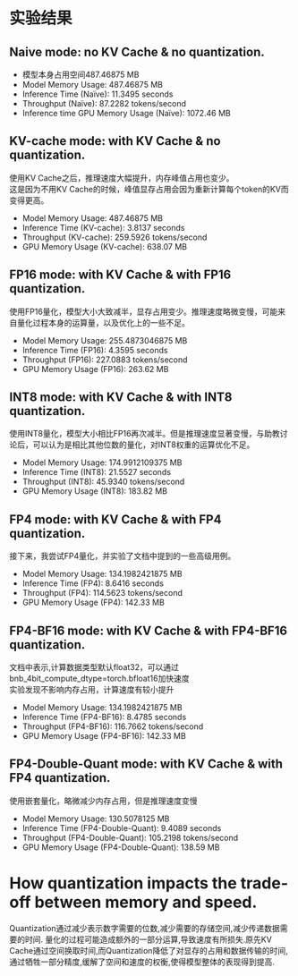 # 实验结果
## Naive mode: no KV Cache & no quantization.
- 模型本身占用空间487.46875 MB
- Model Memory Usage: 487.46875 MB
- Inference Time (Naïve): 11.3495 seconds
- Throughput (Naïve): 87.2282 tokens/second
- Inference time GPU Memory Usage (Naïve): 1072.46 MB

## KV-cache mode: with KV Cache & no quantization.
使用KV Cache之后，推理速度大幅提升，内存峰值占用也变少。\
这是因为不用KV Cache的时候，峰值显存占用会因为重新计算每个token的KV而变得更高。

- Model Memory Usage: 487.46875 MB
- Inference Time (KV-cache): 3.8137 seconds
- Throughput (KV-cache): 259.5926 tokens/second
- GPU Memory Usage (KV-cache): 638.07 MB

## FP16 mode: with KV Cache & with FP16 quantization.
使用FP16量化，模型大小大致减半，显存占用变少。推理速度略微变慢，可能来自量化过程本身的运算量，以及优化上的一些不足。

- Model Memory Usage: 255.4873046875 MB
- Inference Time (FP16): 4.3595 seconds
- Throughput (FP16): 227.0883 tokens/second
- GPU Memory Usage (FP16): 263.62 MB

## INT8 mode: with KV Cache & with INT8 quantization.
使用INT8量化，模型大小相比FP16再次减半。但是推理速度显著变慢，与助教讨论后，可以认为是相比其他位数的量化，对INT8权重的运算优化不足。

- Model Memory Usage: 174.9912109375 MB
- Inference Time (INT8): 21.5527 seconds
- Throughput (INT8): 45.9340 tokens/second
- GPU Memory Usage (INT8): 183.82 MB

## FP4 mode: with KV Cache & with FP4 quantization.
接下来，我尝试FP4量化，并实验了文档中提到的一些高级用例。

- Model Memory Usage: 134.1982421875 MB
- Inference Time (FP4): 8.6416 seconds
- Throughput (FP4): 114.5623 tokens/second
- GPU Memory Usage (FP4): 142.33 MB

## FP4-BF16 mode: with KV Cache & with FP4-BF16 quantization.
文档中表示,计算数据类型默认float32，可以通过bnb_4bit_compute_dtype=torch.bfloat16加快速度 \
实验发现不影响内存占用，计算速度有较小提升

- Model Memory Usage: 134.1982421875 MB
- Inference Time (FP4-BF16): 8.4785 seconds
- Throughput (FP4-BF16): 116.7662 tokens/second
- GPU Memory Usage (FP4-BF16): 142.33 MB

## FP4-Double-Quant mode: with KV Cache & with FP4 quantization.
使用嵌套量化，略微减少内存占用，但是推理速度变慢

- Model Memory Usage: 130.5078125 MB
- Inference Time (FP4-Double-Quant): 9.4089 seconds
- Throughput (FP4-Double-Quant): 105.2198 tokens/second
- GPU Memory Usage (FP4-Double-Quant): 138.59 MB

# How quantization impacts the trade-off between memory and speed. 

Quantization通过减少表示数字需要的位数,减少需要的存储空间,减少传递数据需要的时间. 量化的过程可能造成额外的一部分运算,导致速度有所损失.原先KV Cache通过空间换取时间,而Quantization降低了对显存的占用和数据传输的时间,通过牺牲一部分精度,缓解了空间和速度的权衡,使得模型整体的表现得到提高.